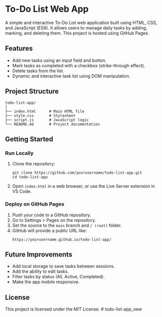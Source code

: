 # To-Do List Web App

A simple and interactive To-Do List web application built using HTML, CSS, and JavaScript (ES6). It allows users to manage daily tasks by adding, marking, and deleting them. This project is hosted using GitHub Pages.

## Features

- Add new tasks using an input field and button.
- Mark tasks as completed with a checkbox (strike-through effect).
- Delete tasks from the list.
- Dynamic and interactive task list using DOM manipulation.

## Project Structure

```
todo-list-app/
│
├── index.html      # Main HTML file
├── style.css       # Stylesheet
├── script.js       # JavaScript logic
└── README.md       # Project documentation
```

## Getting Started

### Run Locally

1. Clone the repository:
   ```
   git clone https://github.com/yourusername/todo-list-app.git
   cd todo-list-app
   ```

2. Open `index.html` in a web browser, or use the Live Server extension in VS Code.

### Deploy on GitHub Pages

1. Push your code to a GitHub repository.
2. Go to Settings > Pages on the repository.
3. Set the source to the `main` branch and `/ (root)` folder.
4. GitHub will provide a public URL like:
   ```
   https://yourusername.github.io/todo-list-app/
   ```

## Future Improvements

- Add local storage to save tasks between sessions.
- Add the ability to edit tasks.
- Filter tasks by status (All, Active, Completed).
- Make the app mobile responsive.

## License

This project is licensed under the MIT License.
#   t o d o - l i s t - a p p _ n e w 
 
 
